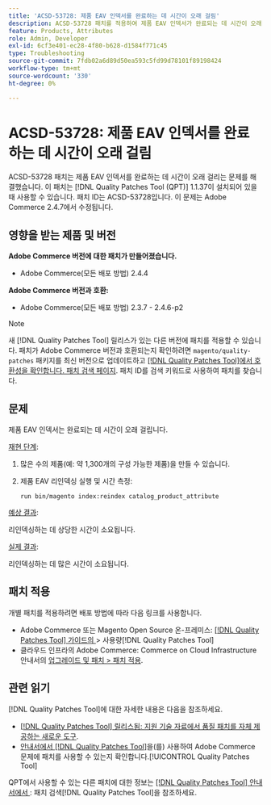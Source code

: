```yaml
---
title: 'ACSD-53728: 제품 EAV 인덱서를 완료하는 데 시간이 오래 걸림'
description: ACSD-53728 패치를 적용하여 제품 EAV 인덱서가 완료되는 데 시간이 오래 걸리는 Adobe Commerce 문제를 해결합니다.
feature: Products, Attributes
role: Admin, Developer
exl-id: 6cf3e401-ec28-4f80-b628-d1584f771c45
type: Troubleshooting
source-git-commit: 7fdb02a6d89d50ea593c5fd99d78101f89198424
workflow-type: tm+mt
source-wordcount: '330'
ht-degree: 0%

---
```


# ACSD-53728: 제품 EAV 인덱서를 완료하는 데 시간이 오래 걸림

ACSD-53728 패치는 제품 EAV 인덱서를 완료하는 데 시간이 오래 걸리는 문제를 해결했습니다. 이 패치는 [!DNL Quality Patches Tool (QPT)] 1.1.37이 설치되어 있을 때 사용할 수 있습니다. 패치 ID는 ACSD-53728입니다. 이 문제는 Adobe Commerce 2.4.7에서 수정됩니다.

## 영향을 받는 제품 및 버전

**Adobe Commerce 버전에 대한 패치가 만들어졌습니다.**

* Adobe Commerce(모든 배포 방법) 2.4.4

**Adobe Commerce 버전과 호환:**

* Adobe Commerce(모든 배포 방법) 2.3.7 - 2.4.6-p2

>[!NOTE]
>
>새 [!DNL Quality Patches Tool] 릴리스가 있는 다른 버전에 패치를 적용할 수 있습니다. 패치가 Adobe Commerce 버전과 호환되는지 확인하려면 `magento/quality-patches` 패키지를 최신 버전으로 업데이트하고 [[!DNL Quality Patches Tool]에서 호환성을 확인합니다. 패치 검색 페이지](https://experienceleague.adobe.com/tools/commerce-quality-patches/index.html?lang=ko). 패치 ID를 검색 키워드로 사용하여 패치를 찾습니다.

## 문제

제품 EAV 인덱서는 완료되는 데 시간이 오래 걸립니다.

<u>재현 단계</u>:

1. 많은 수의 제품(예: 약 1,300개의 구성 가능한 제품)을 만들 수 있습니다.
1. 제품 EAV 리인덱싱 실행 및 시간 측정:

   `run bin/magento index:reindex catalog_product_attribute`

<u>예상 결과</u>:

리인덱싱하는 데 상당한 시간이 소요됩니다.

<u>실제 결과</u>:

리인덱싱하는 데 많은 시간이 소요됩니다.

## 패치 적용

개별 패치를 적용하려면 배포 방법에 따라 다음 링크를 사용합니다.

* Adobe Commerce 또는 Magento Open Source 온-프레미스: [[!DNL Quality Patches Tool]  가이드의 &#x200B;](/help/tools/quality-patches-tool/usage.md)> 사용량[!DNL Quality Patches Tool]
* 클라우드 인프라의 Adobe Commerce: Commerce on Cloud Infrastructure 안내서의 [업그레이드 및 패치 > 패치 적용](https://experienceleague.adobe.com/docs/commerce-cloud-service/user-guide/develop/upgrade/apply-patches.html?lang=ko).

## 관련 읽기

[!DNL Quality Patches Tool]에 대한 자세한 내용은 다음을 참조하세요.

* [[!DNL Quality Patches Tool] 릴리스됨: 지원 기술 자료에서 품질 패치를 자체 제공하는 새로운 도구](https://experienceleague.adobe.com/ko/docs/commerce-operations/tools/quality-patches-tool/quality-patches-tool-to-self-serve-quality-patches).
* [&#x200B; 안내서에서  [!DNL Quality Patches Tool]](/help/tools/quality-patches-tool/patches-available-in-qpt/check-patch-for-magento-issue-with-magento-quality-patches.md)을(를) 사용하여 Adobe Commerce 문제에 패치를 사용할 수 있는지 확인합니다.[!UICONTROL Quality Patches Tool]


QPT에서 사용할 수 있는 다른 패치에 대한 정보는 [[!DNL Quality Patches Tool] 안내서에서 &#x200B;](https://experienceleague.adobe.com/tools/commerce-quality-patches/index.html?lang=ko): 패치 검색[!DNL Quality Patches Tool]을 참조하세요.

